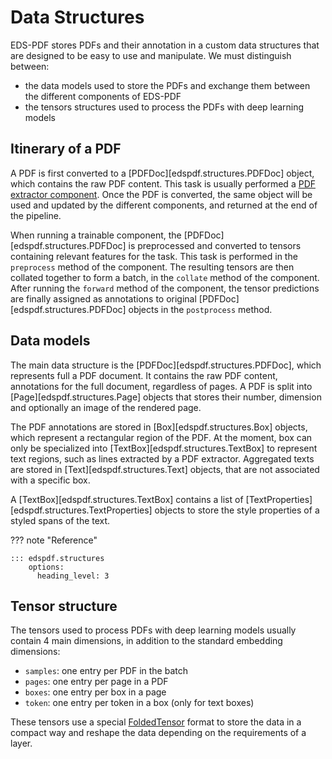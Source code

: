 # Data Structures


EDS-PDF stores PDFs and their annotation in a custom data structures that are
designed to be easy to use and manipulate. We must distinguish between:

- the data models used to store the PDFs and exchange them between the
  different components of EDS-PDF
- the tensors structures used to process the PDFs with deep learning models

## Itinerary of a PDF

A PDF is first converted to a [PDFDoc][edspdf.structures.PDFDoc] object, which contains the raw PDF content. This task is usually performed a [PDF extractor component](/components/extractors). Once the PDF is converted, the same object will be used and updated by the different components, and returned at the end of the pipeline.

When running a trainable component, the [PDFDoc][edspdf.structures.PDFDoc] is preprocessed and converted to tensors containing relevant features for the task. This task is performed in the `preprocess` method of the component. The resulting tensors are then collated together to form a batch, in the `collate` method of the component. After running the `forward` method of the component, the tensor predictions are finally assigned as annotations to original [PDFDoc][edspdf.structures.PDFDoc] objects in the `postprocess` method.


## Data models

The main data structure is the [PDFDoc][edspdf.structures.PDFDoc], which represents full a PDF document. It contains the raw PDF content, annotations for the full document, regardless of pages. A PDF is split into [Page][edspdf.structures.Page] objects that stores their number, dimension and optionally an image of the rendered page.

The PDF annotations are stored in [Box][edspdf.structures.Box] objects, which represent a rectangular region of the PDF. At the moment, box can only be specialized into [TextBox][edspdf.structures.TextBox] to represent text regions, such as lines extracted by a PDF extractor. Aggregated texts are stored in [Text][edspdf.structures.Text] objects, that are not associated with a specific box.

A [TextBox][edspdf.structures.TextBox] contains a list of [TextProperties][edspdf.structures.TextProperties] objects to store the style properties of a styled spans of the text.

??? note "Reference"

    ::: edspdf.structures
        options:
          heading_level: 3

## Tensor structure

The tensors used to process PDFs with deep learning models usually contain 4 main dimensions, in addition to the standard embedding dimensions:

- `samples`: one entry per PDF in the batch
- `pages`: one entry per page in a PDF
- `boxes`: one entry per box in a page
- `token`: one entry per token in a box (only for text boxes)

These tensors use a special [FoldedTensor](http://pypi.org/project/foldedtensor) format to store the data in a compact way and reshape the data depending on the requirements of a layer.
